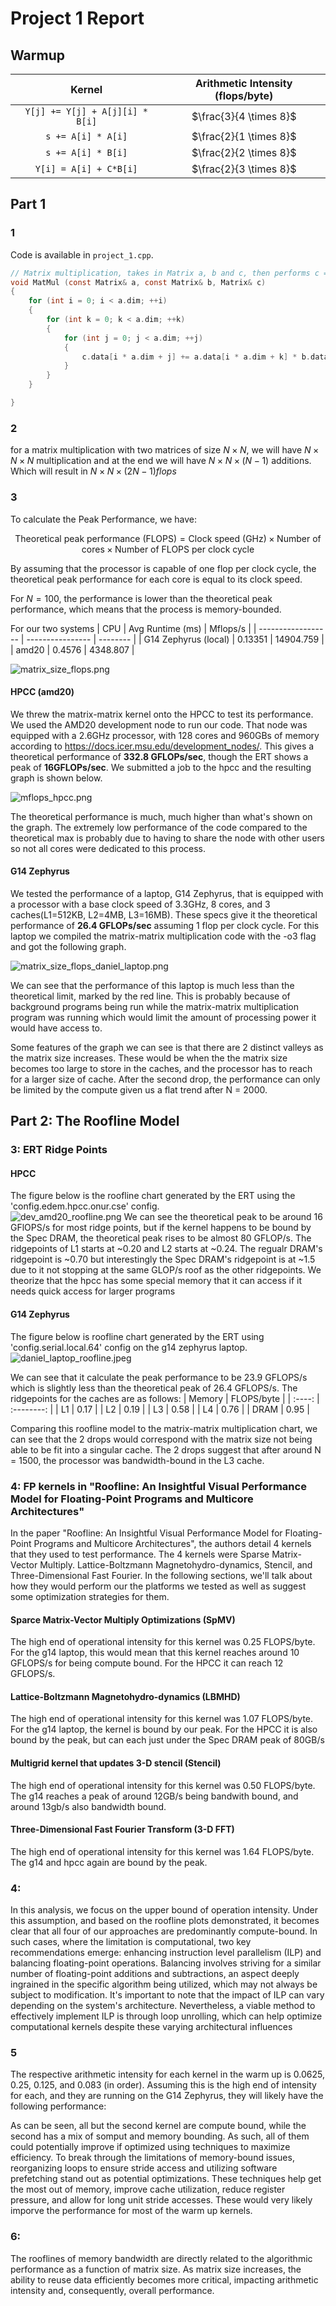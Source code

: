 # Project 1 Report

## Warmup

|              Kernel              | Arithmetic Intensity (flops/byte) |
| :-------------------------------: | :-------------------------------: |
| `Y[j] += Y[j] + A[j][i] * B[i]` |     $\frac{3}{4 \times 8}$     |
|       `s += A[i] * A[i]`       |     $\frac{2}{1 \times 8}$     |
|       `s += A[i] * B[i]`       |     $\frac{2}{2 \times 8}$     |
|     `Y[i] = A[i] + C*B[i]`     |     $\frac{2}{3 \times 8}$     |

## Part 1

### 1

Code is available in `project_1.cpp`.

```c
// Matrix multiplication, takes in Matrix a, b and c, then performs c = a*b.
void MatMul (const Matrix& a, const Matrix& b, Matrix& c)
{
	for (int i = 0; i < a.dim; ++i)
	{
		for (int k = 0; k < a.dim; ++k)
		{
			for (int j = 0; j < a.dim; ++j)
			{
				c.data[i * a.dim + j] += a.data[i * a.dim + k] * b.data[k * a.dim + j];
			}
		}
	}

}
```

### 2

for a matrix multiplication with two matrices of size $N \times N$, we will have $N \times N  \times N$ multiplication and at the end we will have $N \times N  \times (N-1)$ additions. Which will result in $N \times N  \times (2N-1) flops$

### 3


To calculate the Peak Performance, we have:

$$
\text{Theoretical peak performance (FLOPS)} = \text{Clock speed (GHz)} \times \text{Number of cores} \times \text{Number of FLOPS per clock cycle}
$$

By assuming that the processor is capable of one flop per clock cycle, the theoretical peak performance for each core is equal to its clock speed.

For $N=100$, the performance is lower than the theoretical peak performance, which means that the process is memory-bounded.

For our two systems
| CPU                | Avg Runtime (ms) | Mflops/s |
| ------------------ | ---------------- | -------- |
| G14 Zephyrus (local) | 0.13351        | 14904.759 |
| amd20              | 0.4576           | 4348.807  |

![matrix_size_flops.png](assets%2Fmatrix_size_flops.png)

#### HPCC (amd20)
We threw the matrix-matrix kernel onto the HPCC to test its performance.  We used the AMD20 development node to run our code.  That node was equipped with a 2.6GHz processor, with 128 cores and 960GBs of memory according to https://docs.icer.msu.edu/development_nodes/.  This gives a theoretical performance of **332.8 GFLOPs/sec**, though the ERT shows a peak of **16GFLOPs/sec**. We submitted a job to the hpcc and the resulting graph is shown below. 

![mflops_hpcc.png](assets%2Fmflops_hpcc.png)

The theoretical performance is much, much higher than what's shown on the graph. The extremely low performance of the code compared to the theoretical max is probably due to having to share the node with other users so not all cores were dedicated to this process.

#### G14 Zephyrus
We tested the performance of a laptop, G14 Zephyrus, that is equipped with a processor with a base clock speed of 3.3GHz, 8 cores, and 3 caches(L1=512KB, L2=4MB, L3=16MB). These specs give it the theoretical performance of **26.4 GFLOPs/sec** assuming 1 flop per clock cycle. For this laptop we compiled the matrix-matrix multiplication code with the -o3 flag and got the following graph.

![matrix_size_flops_daniel_laptop.png](assets%2Fmatrix_size_flops_daniel_laptop_line.png)

We can see that the performance of this laptop is much less than the theoretical limit, marked by the red line.  This is probably because of background programs being run while the matrix-matrix multiplication program was running which would limit the amount of processing power it would have access to.  

Some features of the graph we can see is that there are 2 distinct valleys as the matrix size increases.  These would be when the the matrix size becomes too large to store in the caches, and the processor has to reach for a larger size of cache.  After the second drop, the performance can only be limited by the compute given us a flat trend after N = 2000.

## Part 2: The Roofline Model

### 3: ERT Ridge Points

#### HPCC
The figure below is the roofline chart generated by the ERT using the 'config.edem.hpcc.onur.cse' config.  
![dev_amd20_roofline.png](assets%2Fdev_amd20_roofline.png)
We can see the theoretical peak to be around 16 GFlOPS/s for most ridge points, but if the kernel happens to be bound by the Spec DRAM, the theoretical peak rises to be almost 80 GFLOP/s.  The ridgepoints of L1 starts at ~0.20 and L2 starts at ~0.24.  The regualr DRAM's ridgepoint is ~0.70 but interestingly the Spec DRAM's ridgepoint is at ~1.5 due to it not stopping at the same GLOP/s roof as the other ridgepoints.  We theorize that the hpcc has some special memory that it can access if it needs quick access for larger programs

#### G14 Zephyrus
The figure below is roofline chart generated by the ERT using 'config.serial.local.64' config on the g14 zephyrus laptop. 
![daniel_laptop_roofline.jpeg](assets%2Fdaniel_laptop_roofline.jpg)

We can see that it calculate the peak performance to be 23.9 GFLOPS/s which is slightly less than the theoretical peak of 26.4 GFLOPS/s.  The ridgepoints for the caches are as follows:
| Memory | FLOPS/byte |
| :----: | :--------: |
| L1 	 | 0.17 	  |
| L2 	 | 0.19 	  |
| L3 	 | 0.58 	  |
| L4 	 | 0.76  	  |
| DRAM   | 0.95 	  |

Comparing this roofline model to the matrix-matrix multiplication chart, we can see that the 2 drops would correspond with the matrix size not being able to be fit into a singular cache.  The 2 drops suggest that after around N = 1500, the processor was bandwidth-bound in the L3 cache.


### 4: FP kernels in "Roofline: An Insightful Visual Performance Model for Floating-Point Programs and Multicore Architectures"

In the paper "Roofline: An Insightful Visual Performance Model for Floating-Point Programs and Multicore Architectures", the authors detail 4 kernels that they used to test performance.  The 4 kernels were Sparse Matrix-Vector Multiply. Lattice-Boltzmann Magnetohydro-dynamics, Stencil, and Three-Dimensional Fast Fourier.  In the following sections, we'll talk about how they would perform our the platforms we tested as well as suggest some optimization strategies for them.

#### Sparce Matrix-Vector Multiply Optimizations (SpMV)
The high end of operational intensity for this kernel was 0.25 FLOPS/byte. For the g14 laptop, this would mean that this kernel reaches around 10 GFLOPS/s for being compute bound.  For the HPCC it can reach 12 GFLOPS/s.

#### Lattice-Boltzmann Magnetohydro-dynamics (LBMHD)
The high end of operational intensity for this kernel was 1.07 FLOPS/byte. For the g14 laptop, the kernel is bound by our peak.  For the HPCC it is also bound by the peak, but can each just under the Spec DRAM peak of 80GB/s

#### Multigrid kernel that updates 3-D stencil (Stencil)
The high end of operational intensity for this kernel was 0.50 FLOPS/byte.  The g14 reaches a peak of around 12GB/s being bandwith bound, and around 13gb/s also bandwidth bound.

#### Three-Dimensional Fast Fourier Transform (3-D FFT)
The high end of operational intensity for this kernel was 1.64 FLOPS/byte.  The g14 and hpcc again are bound by the peak.
### 4: 
In this analysis, we focus on the upper bound of operation intensity. Under this assumption, and based on the roofline plots demonstrated, it becomes clear that all four of our approaches are predominantly compute-bound. In such cases, where the limitation is computational, two key recommendations emerge: enhancing instruction level parallelism (ILP) and balancing floating-point operations. Balancing involves striving for a similar number of floating-point additions and subtractions, an aspect deeply ingrained in the specific algorithm being utilized, which may not always be subject to modification. It's important to note that the impact of ILP can vary depending on the system's architecture. Nevertheless, a viable method to effectively implement ILP is through loop unrolling, which can help optimize computational kernels despite these varying architectural influences

### 5
The respective arithmetic intensity for each kernel in the warm up is 0.0625, 0.25, 0.125, and 0.083 (in order). Assuming this is the high end of intensity for each, and they are running on the G14 Zephyrus, they will likely have the following performance:

As can be seen, all but the second kernel are compute bound, while the second has a mix of somput and memory bounding. As such, all of them could potentially improve if optimized using techniques to maximize efficiency. To break through the limitations of memory-bound issues, reorganizing loops to ensure stride access and utilizing software prefetching stand out as potential optimizations. These techniques help get the most out of memory, improve cache utilization, reduce register pressure, and allow for long unit stride accesses. These would very likely imporve the performance for most of the warm up kernels.

### 6:
The rooflines of memory bandwidth are directly related to the algorithmic performance as a function of matrix size.
As matrix size increases, the ability to reuse data efficiently becomes more critical, impacting arithmetic intensity and, consequently, overall performance.
